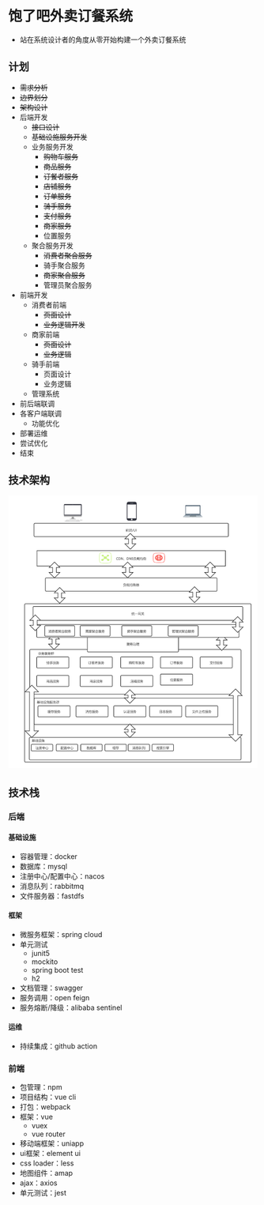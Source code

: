 # 饱了吧外卖订餐系统

- 站在系统设计者的角度从零开始构建一个外卖订餐系统

## 计划

- ~~需求分析~~
- ~~边界划分~~
- ~~架构设计~~
- 后端开发
  - ~~接口设计~~
  - ~~基础设施服务开发~~
  - 业务服务开发
    - ~~购物车服务~~
    - ~~商品服务~~
    - ~~订餐者服务~~
    - ~~店铺服务~~
    - ~~订单服务~~
    - ~~骑手服务~~
    - ~~支付服务~~
    - ~~商家服务~~
    - 位置服务
  - 聚合服务开发
    - ~~消费者聚合服务~~
    - 骑手聚合服务
    - ~~商家聚合服务~~
    - 管理员聚合服务
- 前端开发
  - 消费者前端
    - ~~页面设计~~
    - ~~业务逻辑开发~~
  - 商家前端
    - ~~页面设计~~
    - ~~业务逻辑~~
  - 骑手前端
    - 页面设计
    - 业务逻辑
  - 管理系统
- 前后端联调
- 各客户端联调
  - 功能优化
- 部署运维
- 尝试优化
- 结束

## 技术架构

![](./doc/系统设计/饱了吧技术架构.png)

## 技术栈

### 后端

#### 基础设施

- 容器管理：docker
- 数据库：mysql
- 注册中心/配置中心：nacos
- 消息队列：rabbitmq
- 文件服务器：fastdfs

#### 框架

- 微服务框架：spring cloud
- 单元测试
  - junit5
  - mockito
  - spring boot test
  - h2
- 文档管理：swagger
- 服务调用：open feign
- 服务熔断/降级：alibaba sentinel

#### 运维

- 持续集成：github action

### 前端

- 包管理：npm
- 项目结构：vue cli
- 打包：webpack
- 框架：vue
  - vuex
  - vue router
- 移动端框架：uniapp
- ui框架：element ui
- css loader：less
- 地图组件：amap
- ajax：axios
- 单元测试：jest